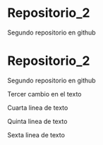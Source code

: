 # Repositorio_2
Segundo repositorio en github

# Repositorio_2
Segundo repositorio en github

Tercer cambio en el texto

Cuarta linea de texto

Quinta linea de texto

Sexta linea de texto
